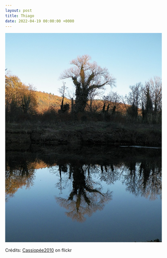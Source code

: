 ```yaml
---
layout: post
title: Thiago
date: 2022-04-19 00:00:00 +0000
---
```


![Thiago](/images/2022-04-19.jpg)

Crédits: [Cassiopée2010](https://www.flickr.com/people/cmoi30/) on flickr
